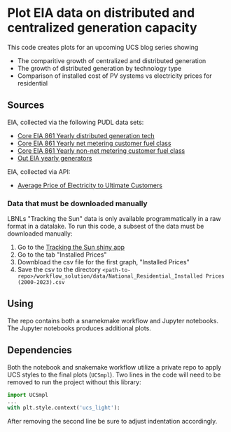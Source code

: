 # Plot EIA data on distributed and centralized generation capacity
This code creates plots for an upcoming UCS blog series showing 
 - The comparitive growth of centralized and distributed generation
 - The growth of distributed generation by technology type
 - Comparison of installed cost of PV systems vs electricity prices for residential

## Sources

EIA, collected via the following PUDL data sets:
 - [Core EIA 861 Yearly distributed generation tech](https://data.catalyst.coop/pudl/core_eia861__yearly_distributed_generation_tech)
 - [Core EIA 861 Yearly net metering customer fuel class](https://data.catalyst.coop/pudl/core_eia861__yearly_net_metering_customer_fuel_class)
 - [Core EIA 861 Yearly non-net metering customer fuel class](https://data.catalyst.coop/pudl/core_eia861__yearly_non_net_metering_customer_fuel_class)
 - [Out EIA yearly generators](https://data.catalyst.coop/pudl/out_eia__yearly_generators)

EIA, collected via API:
 - [Average Price of Electricity to Ultimate Customers](https://www.eia.gov/opendata/browser/electricity/retail-sales?frequency=annual&data=price;&facets=sectorid;stateid;&sectorid=RES;&stateid=US;&sortColumn=period;&sortDirection=desc)

### Data that must be downloaded manually

LBNLs "Tracking the Sun" data is only available programmatically in a raw format in a datalake. To run this code, a subsest of the data must be downloaded manually:
1. Go to the [Tracking the Sun shiny app](https://emp-lbnl.shinyapps.io/tts_visualization/)
2. Go to the tab "Installed Prices"
3. Downbload the csv file for the first graph, "Installed Prices"
4. Save the csv to the directory `<path-to-repo>/workflow_solution/data/National_Residential_Installed Prices (2000-2023).csv`

## Using

The repo contains both a snamekmake workflow and Jupyter notebooks. The Jupyter notebooks produces additional plots.

## Dependencies

Both the notebook and snakemake workflow utilize a private repo to apply UCS styles to the final plots (`UCSmpl`). Two lines in the code will need to be removed to run the project without this library:

```python
import UCSmpl
...
with plt.style.context('ucs_light'):
```

After removing the second line be sure to adjust indentation accordingly.